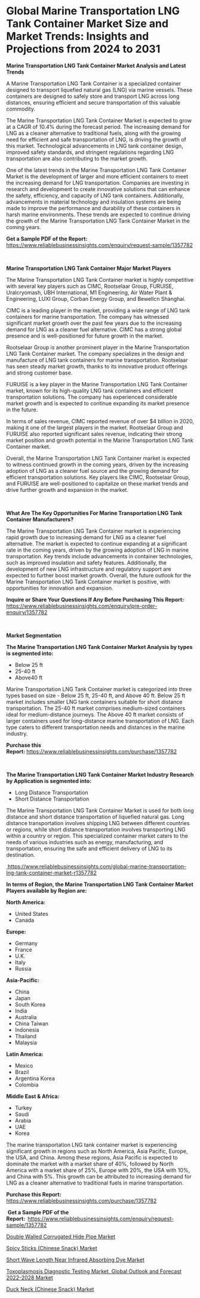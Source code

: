 <p><h1>Global Marine Transportation LNG Tank Container Market Size and Market Trends: Insights and Projections from 2024 to 2031</h1></p><p><strong>Marine Transportation LNG Tank Container Market Analysis and Latest Trends</strong></p>
<p><p>A Marine Transportation LNG Tank Container is a specialized container designed to transport liquefied natural gas (LNG) via marine vessels. These containers are designed to safely store and transport LNG across long distances, ensuring efficient and secure transportation of this valuable commodity.</p><p>The Marine Transportation LNG Tank Container Market is expected to grow at a CAGR of 10.4% during the forecast period. The increasing demand for LNG as a cleaner alternative to traditional fuels, along with the growing need for efficient and safe transportation of LNG, is driving the growth of this market. Technological advancements in LNG tank container design, improved safety standards, and stringent regulations regarding LNG transportation are also contributing to the market growth.</p><p>One of the latest trends in the Marine Transportation LNG Tank Container Market is the development of larger and more efficient containers to meet the increasing demand for LNG transportation. Companies are investing in research and development to create innovative solutions that can enhance the safety, efficiency, and capacity of LNG tank containers. Additionally, advancements in material technology and insulation systems are being made to improve the performance and durability of these containers in harsh marine environments. These trends are expected to continue driving the growth of the Marine Transportation LNG Tank Container Market in the coming years.</p></p>
<p><strong>Get a Sample PDF of the Report:&nbsp;</strong> <a href="https://www.reliablebusinessinsights.com/enquiry/request-sample/1357782">https://www.reliablebusinessinsights.com/enquiry/request-sample/1357782</a></p>
<p>&nbsp;</p>
<p><strong>Marine Transportation LNG Tank Container Major Market Players</strong></p>
<p><p>The Marine Transportation LNG Tank Container market is highly competitive with several key players such as CIMC, Rootselaar Group, FURUISE, Uralcryomash, UBH International, M1 Engineering, Air Water Plant & Engineering, LUXI Group, Corban Energy Group, and Bewellcn Shanghai. </p><p>CIMC is a leading player in the market, providing a wide range of LNG tank containers for marine transportation. The company has witnessed significant market growth over the past few years due to the increasing demand for LNG as a cleaner fuel alternative. CIMC has a strong global presence and is well-positioned for future growth in the market.</p><p>Rootselaar Group is another prominent player in the Marine Transportation LNG Tank Container market. The company specializes in the design and manufacture of LNG tank containers for marine transportation. Rootselaar has seen steady market growth, thanks to its innovative product offerings and strong customer base.</p><p>FURUISE is a key player in the Marine Transportation LNG Tank Container market, known for its high-quality LNG tank containers and efficient transportation solutions. The company has experienced considerable market growth and is expected to continue expanding its market presence in the future.</p><p>In terms of sales revenue, CIMC reported revenue of over $4 billion in 2020, making it one of the largest players in the market. Rootselaar Group and FURUISE also reported significant sales revenue, indicating their strong market position and growth potential in the Marine Transportation LNG Tank Container market. </p><p>Overall, the Marine Transportation LNG Tank Container market is expected to witness continued growth in the coming years, driven by the increasing adoption of LNG as a cleaner fuel source and the growing demand for efficient transportation solutions. Key players like CIMC, Rootselaar Group, and FURUISE are well-positioned to capitalize on these market trends and drive further growth and expansion in the market.</p></p>
<p>&nbsp;</p>
<p><strong>What Are The Key Opportunities For Marine Transportation LNG Tank Container Manufacturers?</strong></p>
<p><p>The Marine Transportation LNG Tank Container market is experiencing rapid growth due to increasing demand for LNG as a cleaner fuel alternative. The market is expected to continue expanding at a significant rate in the coming years, driven by the growing adoption of LNG in marine transportation. Key trends include advancements in container technologies, such as improved insulation and safety features. Additionally, the development of new LNG infrastructure and regulatory support are expected to further boost market growth. Overall, the future outlook for the Marine Transportation LNG Tank Container market is positive, with opportunities for innovation and expansion.</p></p>
<p><strong>Inquire or Share Your Questions If Any Before Purchasing This Report:</strong> <a href="https://www.reliablebusinessinsights.com/enquiry/pre-order-enquiry/1357782">https://www.reliablebusinessinsights.com/enquiry/pre-order-enquiry/1357782</a></p>
<p>&nbsp;</p>
<p><strong>Market Segmentation</strong></p>
<p><strong>The Marine Transportation LNG Tank Container Market Analysis by types is segmented into:</strong></p>
<p><ul><li>Below 25 ft</li><li>25-40 ft</li><li>Above40 ft</li></ul></p>
<p><p>Marine Transportation LNG Tank Container market is categorized into three types based on size - Below 25 ft, 25-40 ft, and Above 40 ft. Below 25 ft market includes smaller LNG tank containers suitable for short distance transportation. The 25-40 ft market comprises medium-sized containers ideal for medium-distance journeys. The Above 40 ft market consists of larger containers used for long-distance marine transportation of LNG. Each type caters to different transportation needs and distances in the marine industry.</p></p>
<p><strong>Purchase this Report:&nbsp;</strong><a href="https://www.reliablebusinessinsights.com/purchase/1357782">https://www.reliablebusinessinsights.com/purchase/1357782</a></p>
<p>&nbsp;</p>
<p><strong>The Marine Transportation LNG Tank Container Market Industry Research by Application is segmented into:</strong></p>
<p><ul><li>Long Distance Transportation</li><li>Short Distance Transportation</li></ul></p>
<p><p>The Marine Transportation LNG Tank Container Market is used for both long distance and short distance transportation of liquefied natural gas. Long distance transportation involves shipping LNG between different countries or regions, while short distance transportation involves transporting LNG within a country or region. This specialized container market caters to the needs of various industries such as energy, manufacturing, and transportation, ensuring the safe and efficient delivery of LNG to its destination.</p></p>
<p><a href="https://www.reliablebusinessinsights.com/global-marine-transportation-lng-tank-container-market-r1357782">&nbsp;https://www.reliablebusinessinsights.com/global-marine-transportation-lng-tank-container-market-r1357782</a></p>
<p><strong>In terms of Region, the Marine Transportation LNG Tank Container Market Players available by Region are:</strong></p>
<p>
    <p> <strong> North America: </strong>
        <ul>
            <li>United States</li>
            <li>Canada</li>
        </ul>
        </p> 
    <p> <strong> Europe: </strong>
        <ul>
            <li>Germany</li>
            <li>France</li>
            <li>U.K.</li>
            <li>Italy</li>
            <li>Russia</li>
        </ul>
        </p> 
    <p> <strong> Asia-Pacific: </strong>
        <ul>
            <li>China</li>
            <li>Japan</li>
            <li>South Korea</li>
            <li>India</li>
            <li>Australia</li>
            <li>China Taiwan</li>
            <li>Indonesia</li>
            <li>Thailand</li>
            <li>Malaysia</li>
        </ul>
        </p> 
    <p> <strong> Latin America: </strong>
        <ul>
            <li>Mexico</li>
            <li>Brazil</li>
            <li>Argentina Korea</li>
            <li>Colombia</li>
        </ul>
        </p> 
    <p> <strong> Middle East & Africa: </strong>
        <ul>
            <li>Turkey</li>
            <li>Saudi</li>
            <li>Arabia</li>
            <li>UAE</li>
            <li>Korea</li>
        </ul>
    </p>
    </p>
<p><p>The marine transportation LNG tank container market is experiencing significant growth in regions such as North America, Asia Pacific, Europe, the USA, and China. Among these regions, Asia Pacific is expected to dominate the market with a market share of 40%, followed by North America with a market share of 25%, Europe with 20%, the USA with 10%, and China with 5%. This growth can be attributed to increasing demand for LNG as a cleaner alternative to traditional fuels in marine transportation.</p></p>
<p><strong>Purchase this Report: </strong><a href="https://www.reliablebusinessinsights.com/purchase/1357782">https://www.reliablebusinessinsights.com/purchase/1357782</a></p>
<p>&nbsp;<strong>Get a Sample PDF of the Report:&nbsp;&nbsp;</strong><a href="https://www.reliablebusinessinsights.com/enquiry/request-sample/1357782">https://www.reliablebusinessinsights.com/enquiry/request-sample/1357782</a></p>
<p><strong></strong></p>
<p><p><a href="https://medium.com/@oliver.rampling568768/evaluating-global-double-walled-corrugated-hide-pipe-market-trends-and-growth-opportunities-by-722db12bb230">Double Walled Corrugated Hide Pipe Market</a></p><p><a href="https://github.com/indrystar/Market-Research-Report-List-4/blob/main/spicy-sticks-chinese-snack-market.md">Spicy Sticks (Chinese Snack) Market</a></p><p><a href="https://www.linkedin.com/pulse/insights-short-wave-length-near-infrared-absorbing-dye-6dfgc">Short Wave Length Near Infrared Absorbing Dye Market</a></p><p><a href="https://medium.com/@denisolden565/global-toxoplasmosis-diagnostic-testing-market-global-outlook-and-forecast-2022-2028-market-37a4f7a896b4">Toxoplasmosis Diagnostic Testing Market, Global Outlook and Forecast 2022-2028 Market</a></p><p><a href="https://github.com/AKSHATREPORTPRIME/Market-Research-Report-List-5/blob/main/duck-neck-chinese-snack-market.md">Duck Neck (Chinese Snack) Market</a></p></p>
